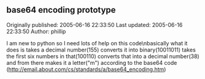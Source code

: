 ## base64 encoding prototype 
Originally published: 2005-06-16 22:33:50 
Last updated: 2005-06-16 22:33:50 
Author: phillip  
 
I am new to python so I need lots of help on this code\nbasically what it does is takes a decimal number(155) converts it into binary(10011011) takes the first six numbers in that(100110) converts that into a decimal number(38) and from there makes it a letter("m") according to the base64 code (http://email.about.com/cs/standards/a/base64_encoding.htm)